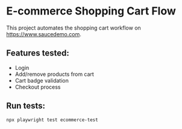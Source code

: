 # E-commerce Shopping Cart Flow

This project automates the shopping cart workflow on https://www.saucedemo.com.

## Features tested:

- Login  
- Add/remove products from cart  
- Cart badge validation  
- Checkout process  

## Run tests:

```bash
npx playwright test ecommerce-test

